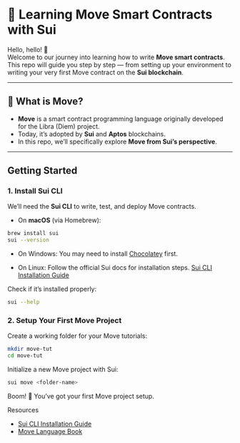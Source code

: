 # 🚀 Learning Move Smart Contracts with Sui  

Hello, hello! 👋  
Welcome to our journey into learning how to write **Move smart contracts**. This repo will guide you step by step — from setting up your environment to writing your very first Move contract on the **Sui blockchain**.  

---

## 📖 What is Move?  
- **Move** is a smart contract programming language originally developed for the Libra (Diem) project.  
- Today, it’s adopted by **Sui** and **Aptos** blockchains.  
- In this repo, we’ll specifically explore **Move from Sui’s perspective**.  

---

## Getting Started  

### 1. Install Sui CLI  
We’ll need the **Sui CLI** to write, test, and deploy Move contracts.  

- On **macOS** (via Homebrew):  
```bash
brew install sui
sui --version
```

- On Windows:
You may need to install [Chocolatey](https://youtu.be/wW0mXfcC8Sk?si=GWJUV7byWqi8253Y) first.

- On Linux:
Follow the official Sui docs for installation steps.
[Sui CLI Installation Guide](https://docs.sui.io/guides/developer/getting-started/sui-install)

Check if it’s installed properly:
```bash
sui --help
```

### 2. Setup Your First Move Project

Create a working folder for your Move tutorials:

```bash
mkdir move-tut
cd move-tut
```

Initialize a new Move project with Sui:
```bash
sui move <folder-name>
```
Boom! 🎉 You’ve got your first Move project setup.

Resources
- [Sui CLI Installation Guide](https://docs.sui.io/guides/developer/getting-started/sui-install)
- [Move Language Book](https://move-book.com/)
